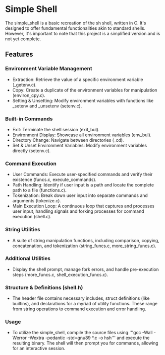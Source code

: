 # Simple Shell

The simple_shell is a basic recreation of the sh shell, written in C. It's designed to offer fundamental functionalities akin to standard shells. However, it's important to note that this project is a simplified version and is not yet complete.

## Features
### Environment Variable Management

+ Extraction: Retrieve the value of a specific environment variable (_getenv.c).
+ Copy: Create a duplicate of the environment variables for manipulation (environ_cpy.c).
+ Setting & Unsetting: Modify environment variables with functions like _setenv and _unsetenv (setenv.c).

### Built-in Commands

+ Exit: Terminate the shell session (exit_bul).
+ Environment Display: Showcase all environment variables (env_bul).
+ Directory Change: Navigate between directories (_cd).
+ Set & Unset Environment Variables: Modify environment variables directly (setenv.c).

### Command Execution

+ User Commands: Execute user-specified commands and verify their existence (funcs.c, execute_commands).
+ Path Handling: Identify if user input is a path and locate the complete path to a file (functions.c).
+ Tokenization: Break down user input into separate commands and arguments (tokenize.c).
+ Main Execution Loop: A continuous loop that captures and processes user input, handling signals and forking processes for command execution (shell.c).

### String Utilities

+ A suite of string manipulation functions, including comparison, copying, concatenation, and tokenization (string_funcs.c, more_string_funcs.c).

### Additional Utilities

+ Display the shell prompt, manage fork errors, and handle pre-execution steps (more_funcs.c, shell_execution_funcs.c).

### Structure & Definitions (shell.h)

+ The header file contains necessary includes, struct definitions (like builtins), and declarations for a myriad of utility functions. These range from string operations to command execution and error handling.

### Usage

+ To utilize the simple_shell, compile the source files using '''gcc -Wall -Werror -Wextra -pedantic -std=gnu89 *.c -o hsh''' and execute the resulting binary. The shell will then prompt you for commands, allowing for an interactive session.

